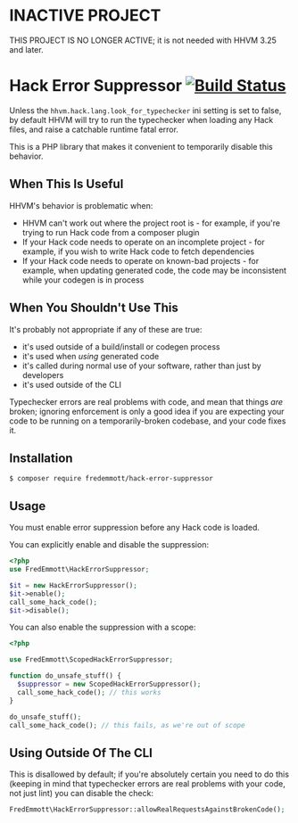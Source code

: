 INACTIVE PROJECT
================

THIS PROJECT IS NO LONGER ACTIVE; it is not needed with HHVM 3.25 and later.

Hack Error Suppressor [![Build Status](https://travis-ci.org/fredemmott/hack-error-suppressor.svg?branch=master)](https://travis-ci.org/fredemmott/hack-error-suppressor)
=====================

Unless the `hhvm.hack.lang.look_for_typechecker` ini setting is set to false,
by default HHVM will try to run the typechecker when loading any Hack files,
and raise a catchable runtime fatal error.

This is a PHP library that makes it convenient to temporarily disable this
behavior.

When This Is Useful
-------------------

HHVM's behavior is problematic when:

 - HHVM can't work out where the project root is - for example, if you're trying
   to run Hack code from a composer plugin
 - If your Hack code needs to operate on an incomplete project - for example, if
   you wish to write Hack code to fetch dependencies
 - If your Hack code needs to operate on known-bad projects - for example,
   when updating generated code, the code may be inconsistent while your
   codegen is in process

When You Shouldn't Use This
---------------------------

It's probably not appropriate if any of these are true:
 - it's used outside of a build/install or codegen process
 - it's used when *using* generated code
 - it's called during normal use of your software, rather than just by
   developers
 - it's used outside of the CLI

Typechecker errors are real problems with code, and mean that things *are*
broken; ignoring enforcement is only a good idea if you are expecting your code
to be running on a temporarily-broken codebase, and your code fixes it.

Installation
------------

```
$ composer require fredemmott/hack-error-suppressor
```

Usage
-----

You must enable error suppression before any Hack code is loaded.

You can explicitly enable and disable the suppression:

```PHP
<?php
use FredEmmott\HackErrorSuppressor;

$it = new HackErrorSuppressor();
$it->enable();
call_some_hack_code();
$it->disable();
```

You can also enable the suppression with a scope:

```PHP
<?php

use FredEmmott\ScopedHackErrorSuppressor;

function do_unsafe_stuff() {
  $suppressor = new ScopedHackErrorSuppressor();
  call_some_hack_code(); // this works
}

do_unsafe_stuff();
call_some_hack_code(); // this fails, as we're out of scope
```

Using Outside Of The CLI
------------------------

This is disallowed by default; if you're absolutely certain you need to do this
(keeping in mind that typechecker errors are real problems with your code, not
just lint) you can disable the check:

```PHP
FredEmmott\HackErrorSuppressor::allowRealRequestsAgainstBrokenCode();
```
